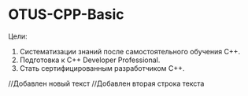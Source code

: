 # OTUS-CPP-Basic
Цели:

1. Систематизации знаний после самостоятельного обучения С++.
2. Подготовка к  C++ Developer Professional.
3. Стать сертифицированным разработчиком С++.

//Добавлен новый текст
//Добавлен вторая строка текста
